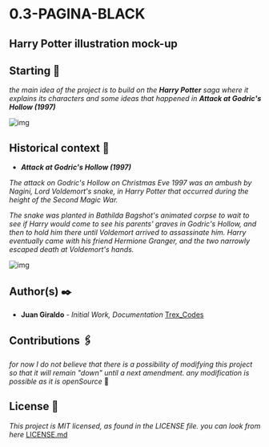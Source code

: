 # 0.3-PAGINA-BLACK
## Harry Potter illustration mock-up
## Starting 🚉
_the main idea of the project is to build on the **Harry Potter** saga where it explains its characters and some ideas that
happened in **Attack at Godric's Hollow (1997)**_

![img](https://github.com/juan1305/0.3-PAGINA-BLACK/blob/master/Assets/gif%20README.md.gif)

## Historical context 📓
 - **_Attack at Godric's Hollow (1997)_**
 
_The attack on Godric's Hollow on Christmas Eve 1997 was an ambush by Nagini, Lord Voldemort's snake, in Harry Potter that occurred during the height of the Second Magic War._

_The snake was planted in Bathilda Bagshot's animated corpse to wait to see if Harry would come to see his parents' graves in Godric's Hollow, and then to hold him there until Voldemort arrived to assassinate him. Harry eventually came with his friend Hermione Granger, and the two narrowly escaped death at Voldemort's hands._

![img](https://github.com/juan1305/0.3-PAGINA-BLACK/blob/master/Assets/The%20attack%20on%20Godric's.gif)

## Author(s) ✒️
- **Juan Giraldo** - _Initial Work, Documentation_ [Trex_Codes](https://github.com/Trex-Codes)

## Contributions 🖇️
_for now I do not believe that there is a possibility of modifying this project so that it will remain "down" until a next amendment. any modification is possible as it is openSource_ 💬

## License 📄
_This project is MIT licensed, as found in the LICENSE file. you can look from here_ [LICENSE.md](https://github.com/juan1305/0.3-PAGINA-BLACK/blob/master/LICENSE)
